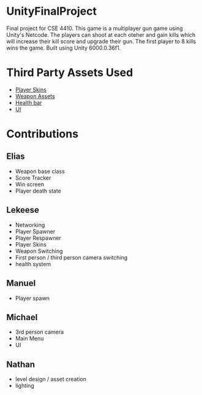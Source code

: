 # UnityFinalProject

Final project for CSE 4410. This game is a multiplayer gun game using Unity's Netcode. The players can shoot at each oteher and gain kills which will increase their kill score and upgrade their gun. The first player to 8 kills wins the game. Built using Unity 6000.0.36f1.

# Third Party Assets Used
- [Player Skins](https://assetstore.unity.com/packages/3d/characters/gamedev-essential-kit-capsule-free-edition-307339)
- [Weapon Assets](https://assetstore.unity.com/packages/3d/props/weapons/weapons-pack-bullets-302702)
- [Health bar](https://assetstore.unity.com/packages/tools/gui/microbar-animated-health-bar-framework-239154)
- [UI](https://assetstore.unity.com/packages/2d/gui/fantasy-wooden-gui-free-103811)

# Contributions

## Elias
- Weapon base class
- Score Tracker
- Win screen
- Player death state
## Lekeese
- Networking
- Player Spawner
- Player Respawner
- Player Skins
- Weapon Switching
- First person / third person camera switching
- health system
## Manuel
- Player spawn
## Michael
- 3rd person camera
- Main Menu
- UI
## Nathan
- level design / asset creation 
- lighting
